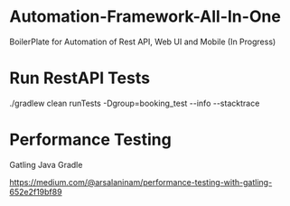 # Automation-Framework-All-In-One
BoilerPlate for Automation of Rest API, Web UI and Mobile (In Progress)


# Run RestAPI Tests

./gradlew clean runTests  -Dgroup=booking_test --info  --stacktrace

# Performance Testing

Gatling Java Gradle

https://medium.com/@arsalaninam/performance-testing-with-gatling-652e2f19bf89
